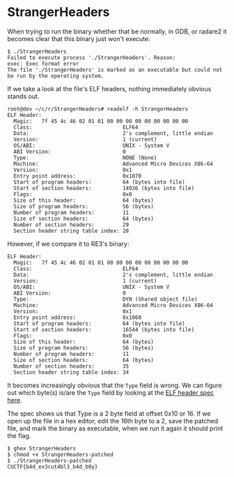 # StrangerHeaders

When trying to run the binary whether that be normally, in GDB, or radare2 it becomes clear that this binary just won't execute.

```
$ ./StrangerHeaders
Failed to execute process './StrangerHeaders'. Reason:
exec: Exec format error
The file './StrangerHeaders' is marked as an executable but could not be run by the operating system.
```

If we take a look at the file's ELF headers, nothing immediately obvious stands out.

```
root@dev ~/c/r/StrangerHeaders# readelf -h StrangerHeaders
ELF Header:
  Magic:   7f 45 4c 46 02 01 01 00 00 00 00 00 00 00 00 00 
  Class:                             ELF64
  Data:                              2's complement, little endian
  Version:                           1 (current)
  OS/ABI:                            UNIX - System V
  ABI Version:                       0
  Type:                              NONE (None)
  Machine:                           Advanced Micro Devices X86-64
  Version:                           0x1
  Entry point address:               0x1070
  Start of program headers:          64 (bytes into file)
  Start of section headers:          14936 (bytes into file)
  Flags:                             0x0
  Size of this header:               64 (bytes)
  Size of program headers:           56 (bytes)
  Number of program headers:         11
  Size of section headers:           64 (bytes)
  Number of section headers:         29
  Section header string table index: 28
```

However, if we compare it to RE3's binary:

```
ELF Header:
  Magic:   7f 45 4c 46 02 01 01 00 00 00 00 00 00 00 00 00 
  Class:                             ELF64
  Data:                              2's complement, little endian
  Version:                           1 (current)
  OS/ABI:                            UNIX - System V
  ABI Version:                       0
  Type:                              DYN (Shared object file)
  Machine:                           Advanced Micro Devices X86-64
  Version:                           0x1
  Entry point address:               0x1060
  Start of program headers:          64 (bytes into file)
  Start of section headers:          16544 (bytes into file)
  Flags:                             0x0
  Size of this header:               64 (bytes)
  Size of program headers:           56 (bytes)
  Number of program headers:         11
  Size of section headers:           64 (bytes)
  Number of section headers:         35
  Section header string table index: 34
```

It becomes increasingly obvious that the `Type` field is wrong. We can figure out which byte(s) is/are the `Type` field by looking at the [ELF header spec here](https://en.wikipedia.org/wiki/Executable_and_Linkable_Format).

The spec shows us that Type is a 2 byte field at offset 0x10 or 16. If we open up the file in a hex editor, edit the 16th byte to a 2, save the patched file, and mark the binary as executable, when we run it again it should print the flag.

```
$ ghex StrangerHeaders 
$ chmod +x StrangerHeaders-patched 
$ ./StrangerHeaders-patched 
CUCTF{b4d_ex3cut4bl3_b4d_b0y}
```
